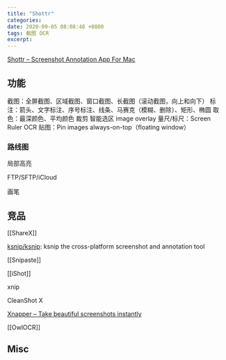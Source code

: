 ```yaml
---
title: "Shottr"
categories: 
date: 2020-09-05 08:08:48 +0800
tags: 截图 OCR
excerpt: 
---
```


[Shottr – Screenshot Annotation App For Mac](https://shottr.cc/)

## 功能

截图：全屏截图、区域截图、窗口截图、长截图（滚动截图，向上和向下）
标注：箭头、文字标注、序号标注、线条、马赛克（模糊、删除）、矩形、椭圆
取色：最深颜色、平均颜色
裁剪
智能选区
image overlay
量尺/标尺：Screen Ruler
OCR
贴图：Pin images always-on-top（floating window）

### 路线图

局部高亮

FTP/SFTP/iCloud

画笔





## 竞品

[[ShareX]]

[ksnip/ksnip](https://github.com/ksnip/ksnip): ksnip the cross-platform screenshot and annotation tool

[[Snipaste]]

[[iShot]]

xnip

CleanShot X

[Xnapper – Take beautiful screenshots instantly](https://xnapper.com/)

[[OwlOCR]]



## Misc






